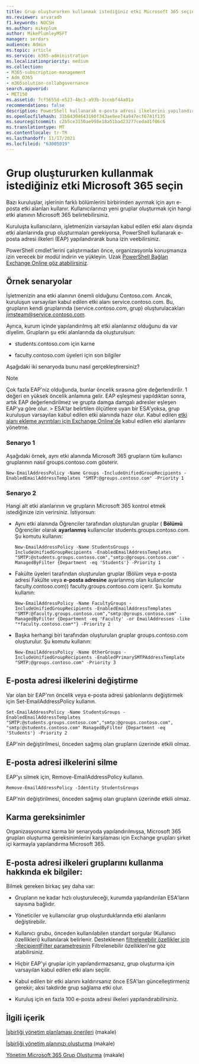 ```yaml
---
title: Grup oluştururken kullanmak istediğiniz etki Microsoft 365 seçin
ms.reviewer: arvaradh
f1.keywords: NOCSH
ms.author: mikeplum
author: MikePlumleyMSFT
manager: serdars
audience: Admin
ms.topic: article
ms.service: o365-administration
ms.localizationpriority: medium
ms.collection:
- M365-subscription-management
- Adm_O365
- m365solution-collabgovernance
search.appverid:
- MET150
ms.assetid: 7cf5655d-e523-4bc3-a93b-3ccebf44a01a
recommendations: false
description: PowerShell kullanarak e-posta adresi ilkelerini yapılandırarak Microsoft 365 grupları oluştururken kullanmak istediğiniz etki alanını seçmeyi öğrenin.
ms.openlocfilehash: 31b84304643190f343ae9ee74a947ecf6741f135
ms.sourcegitcommit: c2b5ce3150ae998e18a51bad23277cedad1f06c6
ms.translationtype: MT
ms.contentlocale: tr-TR
ms.lasthandoff: 11/17/2021
ms.locfileid: "63005019"
---
```

# <a name="choose-the-domain-to-use-when-creating-microsoft-365-groups"></a>Grup oluştururken kullanmak istediğiniz etki Microsoft 365 seçin

Bazı kuruluşlar, işlerinin farklı bölümlerini birbirinden ayırmak için ayrı e-posta etki alanları kullanır. Kullanıcılarınızı yeni gruplar oluşturmak için hangi etki alanının Microsoft 365 belirtebilirsiniz.
  
Kuruluşta kullanıcıların, işletmenizin varsayılan kabul edilen etki alanı dışında etki alanlarında grup oluşturmaları gerekiyorsa, PowerShell kullanarak e-posta adresi ilkeleri (EAP) yapılandırarak buna izin veebilirsiniz.

PowerShell cmdlet'lerini çalıştırmadan önce, organizasyonla konuşmanıza izin verecek bir modül indirin ve yükleyin. Uzak [PowerShell Bağlan Exchange Online göz atabilirsiniz](/powershell/exchange/connect-to-exchange-online-powershell).

## <a name="example-scenarios"></a>Örnek senaryolar

İşletmenizin ana etki alanının önemli olduğunu Contoso.com. Ancak, kuruluşun varsayılan kabul edilen etki alanı service.contoso.com. Bu, grupların kendi gruplarında (service.contoso.com, grup) oluşturulacakları jimsteam@service.contoso.com.
  
Ayrıca, kurum içinde yapılandırılmış alt etki alanlarınız olduğunu da var diyelim. Grupların şu etki alanlarında da oluşturulsun:
  
- students.contoso.com için karne
    
- faculty.contoso.com üyeleri için son bilgiler
    
Aşağıdaki iki senaryoda bunu nasıl gerçekleştirersiniz?

> [!NOTE]
> Çok fazla EAP'niz olduğunda, bunlar öncelik sırasına göre değerlendirilir. 1 değeri en yüksek öncelik anlamına gelir. EAP eşleşmesi yapıldıktan sonra, artık EAP değerlendirilmez ve grupta damga damgalı adresler eşleşen EAP'ya göre olur. > ESA'lar belirtilen ölçütlere uyan bir ESA'yoksa, grup kuruluşun varsayılan kabul edilen etki alanında hazır olur. Kabul edilen [etki alanı ekleme ayrıntıları için Exchange Online'de](/exchange/mail-flow-best-practices/manage-accepted-domains/manage-accepted-domains) kabul edilen etki alanlarını yönetme.
  
### <a name="scenario-1"></a>Senaryo 1

Aşağıdaki örnek, aynı etki alanında Microsoft 365 grupların tüm kullanıcı gruplarının nasıl groups.contoso.com gösterir.
  
```
New-EmailAddressPolicy -Name Groups -IncludeUnifiedGroupRecipients -EnabledEmailAddressTemplates "SMTP:@groups.contoso.com" -Priority 1
```

### <a name="scenario-2"></a>Senaryo 2

Hangi alt etki alanlarının ve grupların Microsoft 365 kontrol etmek istediğinize izin verirsiniz. İstiyorsun:
  
- Aynı etki alanında Öğrenciler tarafından oluşturulan gruplar ( **Bölümü** Öğrenciler olarak **ayarlanmış** kullanıcılar students.groups.contoso.com. Şu komutu kullanın:
    
  ```
  New-EmailAddressPolicy -Name StudentsGroups -IncludeUnifiedGroupRecipients -EnabledEmailAddressTemplates "SMTP:@students.groups.contoso.com","smtp:@groups.contoso.com" -ManagedByFilter {Department -eq 'Students'} -Priority 1
  ```

- Fakülte üyeleri tarafından oluşturulan gruplar (Bölüm veya e-posta adresi Fakülte veya **e-posta adresine** ayarlanmış olan kullanıcılar faculty.contoso.com)) faculty.groups.contoso.com içerir. Şu komutu kullanın:
    
  ```
  New-EmailAddressPolicy -Name FacultyGroups -IncludeUnifiedGroupRecipients -EnabledEmailAddressTemplates "SMTP:@faculty.groups.contoso.com","smtp:@groups.contoso.com" -ManagedByFilter {Department -eq 'Faculty' -or EmailAddresses -like "*faculty.contoso.com*"} -Priority 2
  ```

- Başka herhangi biri tarafından oluşturulan gruplar groups.contoso.com oluşturulur. Şu komutu kullanın:
    
  ```
  New-EmailAddressPolicy -Name OtherGroups -IncludeUnifiedGroupRecipients -EnabledPrimarySMTPAddressTemplate "SMTP:@groups.contoso.com" -Priority 3
  ```

## <a name="change-email-address-policies"></a>E-posta adresi ilkelerini değiştirme

Var olan bir EAP'nın öncelik veya e-posta adresi şablonlarını değiştirmek için Set-EmailAddressPolicy kullanın.
  
```
Set-EmailAddressPolicy -Name StudentsGroups -EnabledEmailAddressTemplates "SMTP:@students.groups.contoso.com","smtp:@groups.contoso.com", "smtp:@students.contoso.com" ManagedByFilter {Department -eq 'Students'} -Priority 2

```

EAP'nin değiştirilmesi, önceden sağmış olan grupların üzerinde etkili olmaz.
  
## <a name="delete-email-address-policies"></a>E-posta adresi ilkelerini silme

EAP'yı silmek için, Remove-EmailAddressPolicy kullanın.
  
```
Remove-EmailAddressPolicy -Identity StudentsGroups
```

EAP'nin değiştirilmesi, önceden sağmış olan grupların üzerinde etkili olmaz.
  
## <a name="hybrid-requirements"></a>Karma gereksinimler

Organizasyonunız karma bir senaryoda yapılandırılmışsa, Microsoft 365 grupları oluşturma gereksinimlerini karşılaması için Exchange grupları şirket içi karmayla yapılandırma Microsoft 365.[](/exchange/hybrid-deployment/set-up-microsoft-365-groups) 
  
## <a name="additional-info-about-using-email-address-policies-groups"></a>E-posta adresi ilkeleri gruplarını kullanma hakkında ek bilgiler:

Bilmek gereken birkaç şey daha var:
  
- Grupların ne kadar hızlı oluşturuleceği, kurumda yapılandırılan ESA'ların sayısına bağlıdır.
    
- Yöneticiler ve kullanıcılar grup oluşturduklarında etki alanlarını değiştirebilir.
    
- Kullanıcı grubu, önceden kullanılabilen standart sorgular (Kullanıcı özellikleri) kullanılarak belirlenir. Desteklenen [filtrelenebilir özellikler için -RecipientFilter parametresinin](/powershell/exchange/recipientfilter-properties) Filtrelenebilir özellikleri'ne göz atabilirsiniz. 
    
- Hiçbir EAP'yi gruplar için yapılandırmazsanız, grup oluşturma için varsayılan kabul edilen etki alanı seçilir.
    
- Kabul edilen bir etki alanını kaldırırsanız önce ESA'ları güncelleştirmeniz gerekir; aksi takdirde grup sağlama etki olur.
    
- Kuruluş için en fazla 100 e-posta adresi ilkeleri yapılandırabilirsiniz.
    
## <a name="related-content"></a>İlgili içerik

[İşbirliği yönetim planlaması önerileri](collaboration-governance-overview.md#collaboration-governance-planning-recommendations) (makale)

[İşbirliği yönetim planınızı oluşturma](collaboration-governance-first.md) (makale)

[Yönetim Microsoft 365 Grup Oluşturma](../admin/create-groups/create-groups.md) (makale)